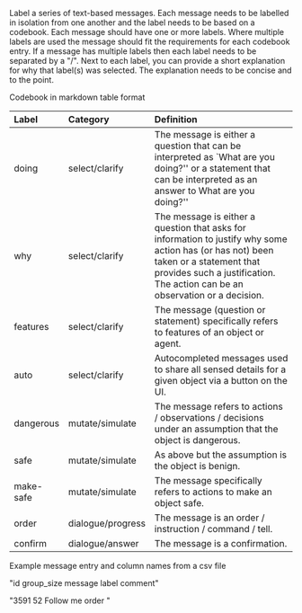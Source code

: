 Label a series of text-based messages. Each message needs to be labelled in isolation from one another and the label needs to be based on a codebook. Each message should have one or more labels. Where multiple labels are used the message should fit the requirements for each codebook entry. If a message has multiple labels then each label needs to be separated by a "/". Next to each label, you can provide a short explanation for why that label(s) was selected. The explanation needs to be concise and to the point.

Codebook in markdown table format

|Label | Category | Definition|
|:----|:----|:----|
|    doing | select/clarify | The  message is either a question that can be interpreted as `What are you doing?''   or a statement that can be interpreted as an answer to What are you doing?''|
|    why | select/clarify | The message is either a question that asks for information to justify why some action has (or has not) been taken or a statement that provides such a justification. The action can be an observation or a decision.|
|    features | select/clarify | The message (question or statement) specifically refers to features of an object or agent.|
|auto | select/clarify | Autocompleted messages used to share all sensed details for a given object via a button on the UI.|
|    dangerous | mutate/simulate | The message refers to actions / observations / decisions under an assumption that the object is dangerous.|
|    safe | mutate/simulate | As above but the assumption is the object is benign.|
|    make-safe | mutate/simulate | The message specifically refers to actions to make an object safe.|
|    order | dialogue/progress | The message is an order / instruction / command / tell.|
|    confirm | dialogue/answer | The message is a confirmation.| 

Example message entry and column names from a csv file

"id	group_size	message	label	comment"

"3591	52	Follow me	order	"
